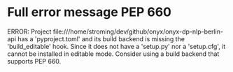 # Full error message PEP 660

ERROR: Project file:///home/stroming/dev/github/onyx/onyx-dp-nlp-berlin-api has a 'pyproject.toml' and its build backend is missing the 'build_editable' hook. Since it does not have a 'setup.py' nor a 'setup.cfg', it cannot be installed in editable mode. Consider using a build backend that supports PEP 660.

